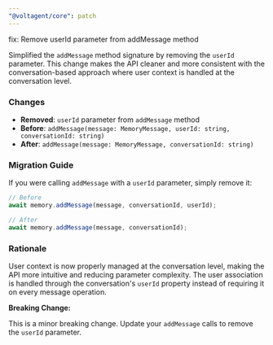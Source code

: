 ```yaml
---
"@voltagent/core": patch
---
```


fix: Remove userId parameter from addMessage method

Simplified the `addMessage` method signature by removing the `userId` parameter. This change makes the API cleaner and more consistent with the conversation-based approach where user context is handled at the conversation level.

### Changes

- **Removed**: `userId` parameter from `addMessage` method
- **Before**: `addMessage(message: MemoryMessage, userId: string, conversationId: string)`
- **After**: `addMessage(message: MemoryMessage, conversationId: string)`

### Migration Guide

If you were calling `addMessage` with a `userId` parameter, simply remove it:

```typescript
// Before
await memory.addMessage(message, conversationId, userId);

// After
await memory.addMessage(message, conversationId);
```

### Rationale

User context is now properly managed at the conversation level, making the API more intuitive and reducing parameter complexity. The user association is handled through the conversation's `userId` property instead of requiring it on every message operation.

**Breaking Change:**

This is a minor breaking change. Update your `addMessage` calls to remove the `userId` parameter.
